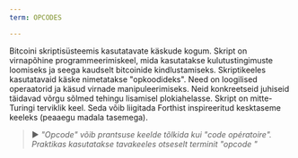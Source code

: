 ```yaml
---
term: OPCODES

---
```

Bitcoini skriptisüsteemis kasutatavate käskude kogum. Skript on virnapõhine programmeerimiskeel, mida kasutatakse kulutustingimuste loomiseks ja seega kaudselt bitcoinide kindlustamiseks. Skriptikeeles kasutatavaid käske nimetatakse "opkoodideks". Need on loogilised operaatorid ja käsud virnade manipuleerimiseks. Neid konkreetseid juhiseid täidavad võrgu sõlmed tehingu lisamisel plokiahelasse. Skript on mitte-Turingi terviklik keel. Seda võib liigitada Forthist inspireeritud kesktaseme keeleks (peaaegu madala tasemega).

> ► *"Opcode" võib prantsuse keelde tõlkida kui "code opératoire". Praktikas kasutatakse tavakeeles otseselt terminit "opcode "*
